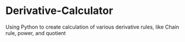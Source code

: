 # Derivative-Calculator
Using Python to create calculation of various derivative rules, like Chain rule, power, and quotient
